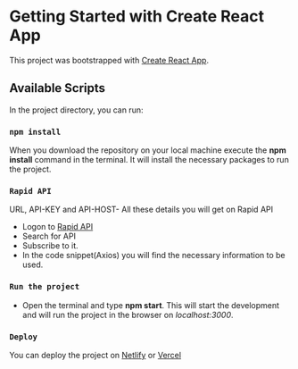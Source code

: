 # Getting Started with Create React App

This project was bootstrapped with [Create React App](https://github.com/facebook/create-react-app).

## Available Scripts

In the project directory, you can run:

### `npm install`

When you download the repository on your local machine execute the **npm install** command in the terminal. 
It will install the necessary packages to run the project.

### `Rapid API`

URL, API-KEY and API-HOST- All these details you will get on Rapid API
- Logon to [Rapid API](https://rapidapi.com/)
- Search for API
- Subscribe to it.
- In the code snippet(Axios) you will find the necessary information to be used.

### `Run the project`
- Open the terminal and type **npm start**. This will start the development and will run the project in the browser on *localhost:3000*.

### `Deploy`
You can deploy the project on [Netlify](https://www.netlify.com/) or [Vercel](https://vercel.com/)
